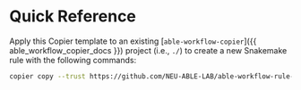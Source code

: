 # Quick Reference

Apply this Copier template to an existing [`able-workflow-copier`]({{ able_workflow_copier_docs }}) project (i.e., `./`) to create a new Snakemake rule with the following commands:

```bash
copier copy --trust https://github.com/NEU-ABLE-LAB/able-workflow-rule-copier-dev.git ./
```
